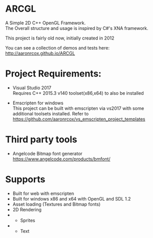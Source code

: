 # ARCGL
A Simple 2D C++ OpenGL Framework. <br>
The Overall structure and usage is inspired by C#'s XNA framework.

This project is fairly old now, initially created in 2012

You can see a collection of demos and tests here:<br>
http://aaronrcox.github.io/ARCGL

# Project Requirements:

 - Visual Studio 2017<br>
 Requires C++ 2015.3 v140 toolset(x86,x64) to also be installed

 - Emscripten for windows<br>
 This project can be built with emscripten via vs2017 with some additional toolsets installed. Refer to https://github.com/aaronrcox/vs_emscripten_project_templates

 # Third party tools

  - Angelcode Bitmap font generator <br>
  https://www.angelcode.com/products/bmfont/

# Supports

 - Built for web with emscripten
 - Built for windows x86 and x64 with OpenGL and SDL 1.2
 - Asset loading (Textures and Bitmap fonts)
 - 2D Rendering
 - - Sprites
 - - Text